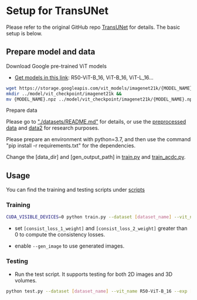# Setup for TransUNet

Please refer to the original GitHub repo [TransUNet](https://github.com/Beckschen/TransUNet) for details. The basic setup is below.

## Prepare model and data

Download Google pre-trained ViT models
* [Get models in this link](https://console.cloud.google.com/storage/vit_models/): R50-ViT-B_16, ViT-B_16, ViT-L_16...
```bash
wget https://storage.googleapis.com/vit_models/imagenet21k/{MODEL_NAME}.npz &&
mkdir ../model/vit_checkpoint/imagenet21k &&
mv {MODEL_NAME}.npz ../model/vit_checkpoint/imagenet21k/{MODEL_NAME}.npz
```

Prepare data

Please go to ["./datasets/README.md"](datasets/README.md) for details, or use the [preprocessed data](https://drive.google.com/drive/folders/1ACJEoTp-uqfFJ73qS3eUObQh52nGuzCd?usp=sharing) and [data2](https://drive.google.com/drive/folders/1KQcrci7aKsYZi1hQoZ3T3QUtcy7b--n4?usp=drive_link) for research purposes.

Please prepare an environment with python=3.7, and then use the command "pip install -r requirements.txt" for the dependencies.

Change the [data_dir] and [gen_output_path] in [train.py](./train.py) and [train_acdc.py](./train_acdc.py). 

## Usage

You can find the training and testing scripts under [scripts](./scripts/)

### Training 

```bash
CUDA_VISIBLE_DEVICES=0 python train.py --dataset [dataset_name] --vit_name R50-ViT-B_16 --exp [exp_name] --gen_image  --consist_loss_weight [consist_loss_1_weight] --kd_loss_weight [consist_loss_2_weight]
```
+ set `[consist_loss_1_weight]` and `[consist_loss_2_weight]` greater than 0 to compute the consistency losses.

+ enable `--gen_image` to use generated images.

### Testing

- Run the test script. It supports testing for both 2D images and 3D volumes.

```bash
python test.py --dataset [dataset_name] --vit_name R50-ViT-B_16 --exp [exp_name]
```
